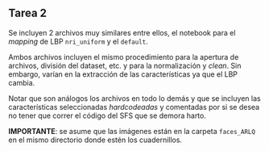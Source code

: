 ## Tarea 2

Se incluyen 2 archivos muy similares entre ellos, el notebook para el _mapping_ de LBP `nri_uniform` y el `default`.

Ambos archivos incluyen el mismo procedimiento para la apertura de archivos, división del dataset, etc. y para la normalización y _clean_. Sin embargo, varían en la extracción de las características ya que el LBP cambia.

Notar que son análogos los archivos en todo lo demás y que se incluyen las características seleccionadas _hardcodeadas_ y comentadas por si se desea no tener que correr el código del SFS que se demora harto.

**IMPORTANTE**: se asume que las imágenes están en la carpeta `faces_ARLQ` en el mismo directorio donde estén los cuadernillos.
